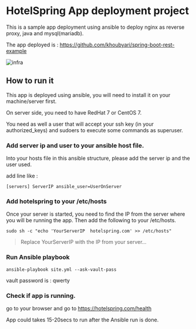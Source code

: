 # HotelSpring App deployment project

This is a sample app deployment using ansible to deploy nginx as reverse proxy, java and mysql(mariadb).

The app deployed is : https://github.com/khoubyari/spring-boot-rest-example

![infra](https://image.ibb.co/g2LiHc/infra_hotelspring_test.png)

## How to run it

This app is deployed using ansible, you will need to install it on your machine/server first.

On server side, you need to have RedHat 7 or CentOS 7.

You need as well a user that will accept your ssh key (in your authorized_keys) and sudoers to execute some commands as superuser.


### Add server ip and user to your ansible host file.

Into your hosts file in this ansible structure, please add the server ip and the user used.

add line like :

`[servers]
ServerIP ansible_user=UserOnServer`

### Add hotelspring to your /etc/hosts

Once your server is started, you need to find the IP from the server where you will be running the app.
Then add the following to your /etc/hosts.

`sudo sh -c "echo 'YourServerIP  hotelspring.com' >> /etc/hosts"`
> Replace YourServerIP with the IP from your server...

### Run Ansible playbook

`ansible-playbook site.yml --ask-vault-pass`

vault password is : qwerty


### Check if app is running.

go to your browser and go to https://hotelspring.com/health

App could takes 15-20secs to run after the Ansible run is done.
